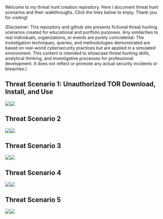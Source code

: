 Welcome to my threat hunt creation repository. Here I document threat hunt scenarios and their walkthroughs. Click the links below to enjoy. Thank you for visiting!

(Disclaimer: This repository and github site presents fictional threat hunting scenarios created for educational and portfolio purposes. Any similarities to real individuals, organizations, or events are purely coincidental. The investigation techniques, queries, and methodologies demonstrated are based on real-world cybersecurity practices but are applied in a simulated environment. This content is intended to showcase threat hunting skills, analytical thinking, and investigative processes for professional development. It does not reflect or promote any actual security incidents or breaches.)

## Threat Scenario 1: Unauthorized TOR Download, Install, and Use
<a href="https://github.com/stevenrim/threathuntscenario1/blob/main/designingthreathunt.md"><img src="https://img.shields.io/badge/-Designing the Scenario-FF0000?&style=for-the-badge&logo=github&logoColor=white"/><a href="https://github.com/stevenrim/threathuntscenario1/blob/main/designingthreathunt.md"><img src="https://img.shields.io/badge/-Analyst Walkthrough-000080?&style=for-the-badge&logo=github&logoColor=white"/></a>

## Threat Scenario 2
<a href="https://github.com/stevenrim/threathuntscenario1/blob/main/designingthreathunt.md"><img src="https://img.shields.io/badge/-Designing the Scenario-FF0000?&style=for-the-badge&logo=github&logoColor=white"/><a href="https://github.com/stevenrim/threathuntscenario1/blob/main/designingthreathunt.md"><img src="https://img.shields.io/badge/-Analyst Walkthrough-000080?&style=for-the-badge&logo=github&logoColor=white"/></a>

## Threat Scenario 3
<a href="https://github.com/stevenrim/threathuntscenario1/blob/main/designingthreathunt.md"><img src="https://img.shields.io/badge/-Designing the Scenario-FF0000?&style=for-the-badge&logo=github&logoColor=white"/><a href="https://github.com/stevenrim/threathuntscenario1/blob/main/designingthreathunt.md"><img src="https://img.shields.io/badge/-Analyst Walkthrough-000080?&style=for-the-badge&logo=github&logoColor=white"/></a>

## Threat Scenario 4
<a href="https://github.com/stevenrim/threathuntscenario1/blob/main/designingthreathunt.md"><img src="https://img.shields.io/badge/-Designing the Scenario-FF0000?&style=for-the-badge&logo=github&logoColor=white"/><a href="https://github.com/stevenrim/threathuntscenario1/blob/main/designingthreathunt.md"><img src="https://img.shields.io/badge/-Analyst Walkthrough-000080?&style=for-the-badge&logo=github&logoColor=white"/></a>

## Threat Scenario 5
<a href="https://github.com/stevenrim/threathuntscenario1/blob/main/designingthreathunt.md"><img src="https://img.shields.io/badge/-Designing the Scenario-FF0000?&style=for-the-badge&logo=github&logoColor=white"/><a href="https://github.com/stevenrim/threathuntscenario1/blob/main/designingthreathunt.md"><img src="https://img.shields.io/badge/-Analyst Walkthrough-000080?&style=for-the-badge&logo=github&logoColor=white"/></a>
